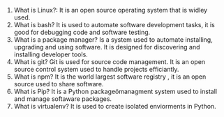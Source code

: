 1. What is Linux?: 
	It is an open source operating system that is widley used. 
2. What is bash? 
	It is used to automate software development tasks, it is good for debugging code and software testing. 
3. What is a package manager?
	Is a system used to automate installing, upgrading and using software. It is designed for discovering and installing developer tools. 
4. What is git?
	Git is used for source code management. It is an open source control system used to handle projects efficiantly. 
5. What is npm? 
	It is the world largest software registry , it is an open source used to share software. 
6. What is Pip?
	It is a Python packageömanagment system used to install and manage softaware packages.  
7. What is virtualenv?
	It is used to create isolated enviorments in Python. 
